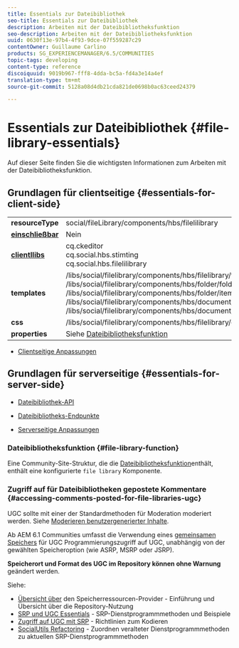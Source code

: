 ```yaml
---
title: Essentials zur Dateibibliothek
seo-title: Essentials zur Dateibibliothek
description: Arbeiten mit der Dateibibliotheksfunktion
seo-description: Arbeiten mit der Dateibibliotheksfunktion
uuid: 0630f13e-97b4-4f93-9dce-07f559287c29
contentOwner: Guillaume Carlino
products: SG_EXPERIENCEMANAGER/6.5/COMMUNITIES
topic-tags: developing
content-type: reference
discoiquuid: 9019b967-fff8-4dda-bc5a-fd4a3e14a4ef
translation-type: tm+mt
source-git-commit: 5128a08d4db21cda821de0698b0ac63ceed24379

---
```



# Essentials zur Dateibibliothek {#file-library-essentials}

Auf dieser Seite finden Sie die wichtigsten Informationen zum Arbeiten mit der Dateibibliotheksfunktion.

## Grundlagen für clientseitige {#essentials-for-client-side}

<table>
 <tbody>
  <tr>
   <td> <strong>resourceType</strong></td>
   <td>social/fileLibrary/components/hbs/filelilibrary</td>
  </tr>
  <tr>
   <td> <a href="scf.md#add-or-include-a-communities-component"><strong>einschließbar</strong></a></td>
   <td>Nein</td>
  </tr>
  <tr>
   <td> <a href="clientlibs.md"><strong>clientllibs</strong></a></td>
   <td>cq.ckeditor<br /> cq.social.hbs.stimting<br /> cq.social.hbs.filelilibrary</td>
  </tr>
  <tr>
   <td> <strong>templates</strong></td>
   <td> /libs/social/filelibrary/components/hbs/filelibrary/filelibrary.hbs<br /> /libs/social/filelibrary/components/hbs/folder/folder.hbs<br /> /libs/social/filelibrary/components/hbs/folder/item.hbs<br /> /libs/social/filelibrary/components/hbs/document/document.hbs<br /> /libs/social/filelibrary/components/hbs/document/item.hbs<br /> </td>
  </tr>
  <tr>
   <td> <strong>css</strong></td>
   <td> /libs/social/filelibrary/components/hbs/filelibrary/clientlibs/filelibrary.css</td>
  </tr>
  <tr>
   <td><strong> properties</strong></td>
   <td>Siehe <a href="file-library.md">Dateibibliotheksfunktion</a></td>
  </tr>
 </tbody>
</table>

* [Clientseitige Anpassungen](client-customize.md)

## Grundlagen für serverseitige {#essentials-for-server-side}

* [Dateibibliothek-API](https://helpx.adobe.com/experience-manager/6-5/sites/developing/using/reference-materials/javadoc/com/adobe/cq/social/filelibrary/client/api/package-summary.html)

* [Dateibibliotheks-Endpunkte](https://helpx.adobe.com/experience-manager/6-5/sites/developing/using/reference-materials/javadoc/com/adobe/cq/social/filelibrary/client/endpoints/package-summary.html)

* [Serverseitige Anpassungen](server-customize.md)

### Dateibibliotheksfunktion {#file-library-function}

Eine Community-Site-Struktur, die die [Dateibibliotheksfunktion](functions.md#file-library-function)enthält, enthält eine konfigurierte `file library` Komponente.

### Zugriff auf für Dateibibliotheken gepostete Kommentare {#accessing-comments-posted-for-file-libraries-ugc}

UGC sollte mit einer der Standardmethoden für Moderation moderiert werden.
Siehe [Moderieren benutzergenerierter Inhalte](moderate-ugc.md).

Ab AEM 6.1 Communities umfasst die Verwendung eines [gemeinsamen Speichers](working-with-srp.md) für UGC Programmierungszugriff auf UGC, unabhängig von der gewählten Speicheroption (wie ASRP, MSRP oder JSRP).

**Speicherort und Format des UGC im Repository können ohne Warnung** geändert werden.

Siehe:

* [Übersicht über](srp.md) den Speicherressourcen-Provider - Einführung und Übersicht über die Repository-Nutzung
* [SRP und UGC Essentials](srp-and-ugc.md) - SRP-Dienstprogrammmethoden und Beispiele
* [Zugriff auf UGC mit SRP](accessing-ugc-with-srp.md) - Richtlinien zum Kodieren
* [SocialUtils Refactoring](socialutils.md) - Zuordnen veralteter Dienstprogrammmethoden zu aktuellen SRP-Dienstprogrammmethoden

